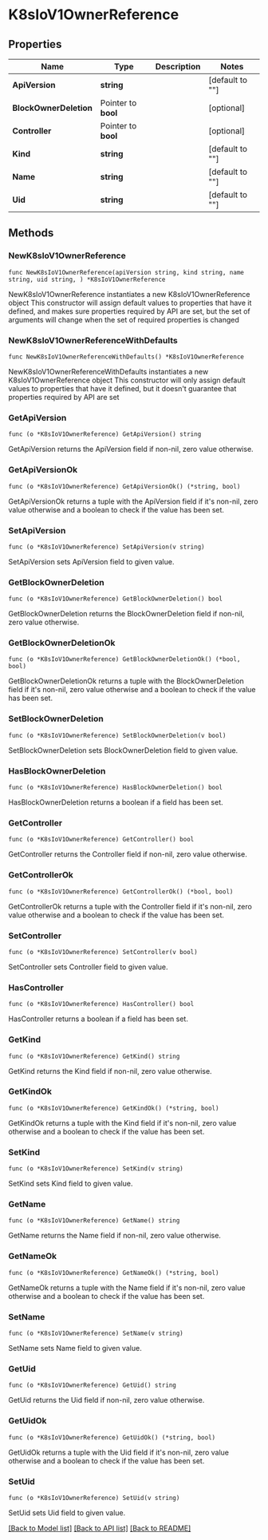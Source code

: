 # K8sIoV1OwnerReference

## Properties

Name | Type | Description | Notes
------------ | ------------- | ------------- | -------------
**ApiVersion** | **string** |  | [default to ""]
**BlockOwnerDeletion** | Pointer to **bool** |  | [optional] 
**Controller** | Pointer to **bool** |  | [optional] 
**Kind** | **string** |  | [default to ""]
**Name** | **string** |  | [default to ""]
**Uid** | **string** |  | [default to ""]

## Methods

### NewK8sIoV1OwnerReference

`func NewK8sIoV1OwnerReference(apiVersion string, kind string, name string, uid string, ) *K8sIoV1OwnerReference`

NewK8sIoV1OwnerReference instantiates a new K8sIoV1OwnerReference object
This constructor will assign default values to properties that have it defined,
and makes sure properties required by API are set, but the set of arguments
will change when the set of required properties is changed

### NewK8sIoV1OwnerReferenceWithDefaults

`func NewK8sIoV1OwnerReferenceWithDefaults() *K8sIoV1OwnerReference`

NewK8sIoV1OwnerReferenceWithDefaults instantiates a new K8sIoV1OwnerReference object
This constructor will only assign default values to properties that have it defined,
but it doesn't guarantee that properties required by API are set

### GetApiVersion

`func (o *K8sIoV1OwnerReference) GetApiVersion() string`

GetApiVersion returns the ApiVersion field if non-nil, zero value otherwise.

### GetApiVersionOk

`func (o *K8sIoV1OwnerReference) GetApiVersionOk() (*string, bool)`

GetApiVersionOk returns a tuple with the ApiVersion field if it's non-nil, zero value otherwise
and a boolean to check if the value has been set.

### SetApiVersion

`func (o *K8sIoV1OwnerReference) SetApiVersion(v string)`

SetApiVersion sets ApiVersion field to given value.


### GetBlockOwnerDeletion

`func (o *K8sIoV1OwnerReference) GetBlockOwnerDeletion() bool`

GetBlockOwnerDeletion returns the BlockOwnerDeletion field if non-nil, zero value otherwise.

### GetBlockOwnerDeletionOk

`func (o *K8sIoV1OwnerReference) GetBlockOwnerDeletionOk() (*bool, bool)`

GetBlockOwnerDeletionOk returns a tuple with the BlockOwnerDeletion field if it's non-nil, zero value otherwise
and a boolean to check if the value has been set.

### SetBlockOwnerDeletion

`func (o *K8sIoV1OwnerReference) SetBlockOwnerDeletion(v bool)`

SetBlockOwnerDeletion sets BlockOwnerDeletion field to given value.

### HasBlockOwnerDeletion

`func (o *K8sIoV1OwnerReference) HasBlockOwnerDeletion() bool`

HasBlockOwnerDeletion returns a boolean if a field has been set.

### GetController

`func (o *K8sIoV1OwnerReference) GetController() bool`

GetController returns the Controller field if non-nil, zero value otherwise.

### GetControllerOk

`func (o *K8sIoV1OwnerReference) GetControllerOk() (*bool, bool)`

GetControllerOk returns a tuple with the Controller field if it's non-nil, zero value otherwise
and a boolean to check if the value has been set.

### SetController

`func (o *K8sIoV1OwnerReference) SetController(v bool)`

SetController sets Controller field to given value.

### HasController

`func (o *K8sIoV1OwnerReference) HasController() bool`

HasController returns a boolean if a field has been set.

### GetKind

`func (o *K8sIoV1OwnerReference) GetKind() string`

GetKind returns the Kind field if non-nil, zero value otherwise.

### GetKindOk

`func (o *K8sIoV1OwnerReference) GetKindOk() (*string, bool)`

GetKindOk returns a tuple with the Kind field if it's non-nil, zero value otherwise
and a boolean to check if the value has been set.

### SetKind

`func (o *K8sIoV1OwnerReference) SetKind(v string)`

SetKind sets Kind field to given value.


### GetName

`func (o *K8sIoV1OwnerReference) GetName() string`

GetName returns the Name field if non-nil, zero value otherwise.

### GetNameOk

`func (o *K8sIoV1OwnerReference) GetNameOk() (*string, bool)`

GetNameOk returns a tuple with the Name field if it's non-nil, zero value otherwise
and a boolean to check if the value has been set.

### SetName

`func (o *K8sIoV1OwnerReference) SetName(v string)`

SetName sets Name field to given value.


### GetUid

`func (o *K8sIoV1OwnerReference) GetUid() string`

GetUid returns the Uid field if non-nil, zero value otherwise.

### GetUidOk

`func (o *K8sIoV1OwnerReference) GetUidOk() (*string, bool)`

GetUidOk returns a tuple with the Uid field if it's non-nil, zero value otherwise
and a boolean to check if the value has been set.

### SetUid

`func (o *K8sIoV1OwnerReference) SetUid(v string)`

SetUid sets Uid field to given value.



[[Back to Model list]](../README.md#documentation-for-models) [[Back to API list]](../README.md#documentation-for-api-endpoints) [[Back to README]](../README.md)


